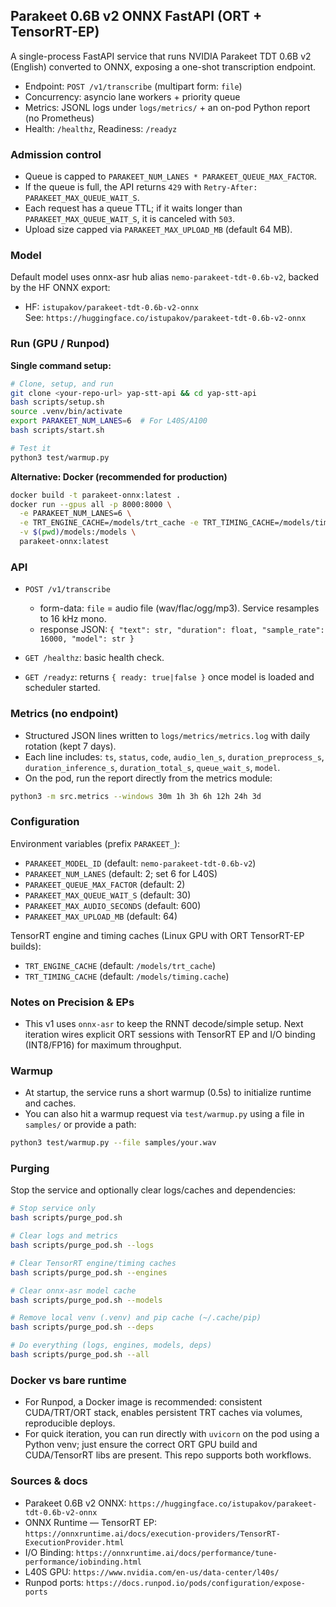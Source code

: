 ## Parakeet 0.6B v2 ONNX FastAPI (ORT + TensorRT-EP)

A single-process FastAPI service that runs NVIDIA Parakeet TDT 0.6B v2 (English) converted to ONNX, exposing a one-shot transcription endpoint.

- Endpoint: `POST /v1/transcribe` (multipart form: `file`)
- Concurrency: asyncio lane workers + priority queue
- Metrics: JSONL logs under `logs/metrics/` + an on-pod Python report (no Prometheus)
- Health: `/healthz`, Readiness: `/readyz`

### Admission control

- Queue is capped to `PARAKEET_NUM_LANES * PARAKEET_QUEUE_MAX_FACTOR`.
- If the queue is full, the API returns `429` with `Retry-After: PARAKEET_MAX_QUEUE_WAIT_S`.
- Each request has a queue TTL; if it waits longer than `PARAKEET_MAX_QUEUE_WAIT_S`, it is canceled with `503`.
- Upload size capped via `PARAKEET_MAX_UPLOAD_MB` (default 64 MB).

### Model

Default model uses onnx-asr hub alias `nemo-parakeet-tdt-0.6b-v2`, backed by the HF ONNX export:

- HF: `istupakov/parakeet-tdt-0.6b-v2-onnx`  
  See: `https://huggingface.co/istupakov/parakeet-tdt-0.6b-v2-onnx`

### Run (GPU / Runpod)

**Single command setup:**

```bash
# Clone, setup, and run
git clone <your-repo-url> yap-stt-api && cd yap-stt-api
bash scripts/setup.sh
source .venv/bin/activate
export PARAKEET_NUM_LANES=6  # For L40S/A100
bash scripts/start.sh

# Test it
python3 test/warmup.py
```

**Alternative: Docker (recommended for production)**

```bash
docker build -t parakeet-onnx:latest .
docker run --gpus all -p 8000:8000 \
  -e PARAKEET_NUM_LANES=6 \
  -e TRT_ENGINE_CACHE=/models/trt_cache -e TRT_TIMING_CACHE=/models/timing.cache \
  -v $(pwd)/models:/models \
  parakeet-onnx:latest
```

### API

- `POST /v1/transcribe`
  - form-data: `file` = audio file (wav/flac/ogg/mp3). Service resamples to 16 kHz mono.
  - response JSON: `{ "text": str, "duration": float, "sample_rate": 16000, "model": str }`

- `GET /healthz`: basic health check.
- `GET /readyz`: returns `{ ready: true|false }` once model is loaded and scheduler started.

### Metrics (no endpoint)

- Structured JSON lines written to `logs/metrics/metrics.log` with daily rotation (kept 7 days).
- Each line includes: `ts`, `status`, `code`, `audio_len_s`, `duration_preprocess_s`, `duration_inference_s`, `duration_total_s`, `queue_wait_s`, `model`.
- On the pod, run the report directly from the metrics module:

```bash
python3 -m src.metrics --windows 30m 1h 3h 6h 12h 24h 3d
```

### Configuration

Environment variables (prefix `PARAKEET_`):

- `PARAKEET_MODEL_ID` (default: `nemo-parakeet-tdt-0.6b-v2`)
- `PARAKEET_NUM_LANES` (default: 2; set 6 for L40S)
- `PARAKEET_QUEUE_MAX_FACTOR` (default: 2)
- `PARAKEET_MAX_QUEUE_WAIT_S` (default: 30)
- `PARAKEET_MAX_AUDIO_SECONDS` (default: 600)
- `PARAKEET_MAX_UPLOAD_MB` (default: 64)

TensorRT engine and timing caches (Linux GPU with ORT TensorRT-EP builds):

- `TRT_ENGINE_CACHE` (default: `/models/trt_cache`)
- `TRT_TIMING_CACHE` (default: `/models/timing.cache`)

### Notes on Precision & EPs

- This v1 uses `onnx-asr` to keep the RNNT decode/simple setup. Next iteration wires explicit ORT sessions with TensorRT EP and I/O binding (INT8/FP16) for maximum throughput.

### Warmup

- At startup, the service runs a short warmup (0.5s) to initialize runtime and caches.
- You can also hit a warmup request via `test/warmup.py` using a file in `samples/` or provide a path:

```bash
python3 test/warmup.py --file samples/your.wav
```

### Purging

Stop the service and optionally clear logs/caches and dependencies:

```bash
# Stop service only
bash scripts/purge_pod.sh

# Clear logs and metrics
bash scripts/purge_pod.sh --logs

# Clear TensorRT engine/timing caches
bash scripts/purge_pod.sh --engines

# Clear onnx-asr model cache
bash scripts/purge_pod.sh --models

# Remove local venv (.venv) and pip cache (~/.cache/pip)
bash scripts/purge_pod.sh --deps

# Do everything (logs, engines, models, deps)
bash scripts/purge_pod.sh --all
```

### Docker vs bare runtime

- For Runpod, a Docker image is recommended: consistent CUDA/TRT/ORT stack, enables persistent TRT caches via volumes, reproducible deploys.
- For quick iteration, you can run directly with `uvicorn` on the pod using a Python venv; just ensure the correct ORT GPU build and CUDA/TensorRT libs are present. This repo supports both workflows.

### Sources & docs

- Parakeet 0.6B v2 ONNX: `https://huggingface.co/istupakov/parakeet-tdt-0.6b-v2-onnx`
- ONNX Runtime — TensorRT EP: `https://onnxruntime.ai/docs/execution-providers/TensorRT-ExecutionProvider.html`
- I/O Binding: `https://onnxruntime.ai/docs/performance/tune-performance/iobinding.html`
- L40S GPU: `https://www.nvidia.com/en-us/data-center/l40s/`
- Runpod ports: `https://docs.runpod.io/pods/configuration/expose-ports`
